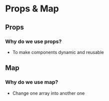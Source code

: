 # Props & Map

## Props

### Why do we use props?

- To make components dynamic and reusable

## Map

### Why do we use map?

- Change one array into another one
